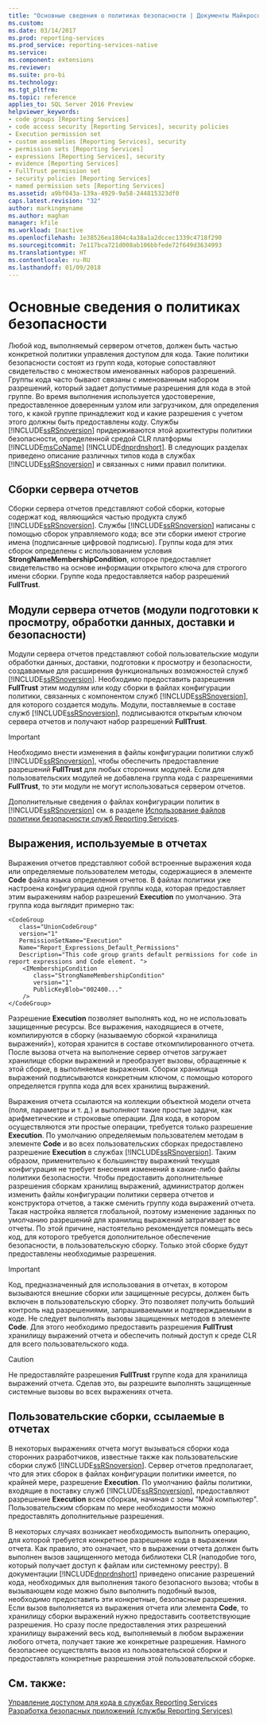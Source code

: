 ```yaml
---
title: "Основные сведения о политиках безопасности | Документы Майкрософт"
ms.custom: 
ms.date: 03/14/2017
ms.prod: reporting-services
ms.prod_service: reporting-services-native
ms.service: 
ms.component: extensions
ms.reviewer: 
ms.suite: pro-bi
ms.technology: 
ms.tgt_pltfrm: 
ms.topic: reference
applies_to: SQL Server 2016 Preview
helpviewer_keywords:
- code groups [Reporting Services]
- code access security [Reporting Services], security policies
- Execution permission set
- custom assemblies [Reporting Services], security
- permission sets [Reporting Services]
- expressions [Reporting Services], security
- evidence [Reporting Services]
- FullTrust permission set
- security policies [Reporting Services]
- named permission sets [Reporting Services]
ms.assetid: a9bf043a-139a-4929-9a58-244815323df0
caps.latest.revision: "32"
author: markingmyname
ms.author: maghan
manager: kfile
ms.workload: Inactive
ms.openlocfilehash: 1e38526ea1804c4a38a1a2dccec1339c4718f290
ms.sourcegitcommit: 7e117bca721d008ab106bbfede72f649d3634993
ms.translationtype: HT
ms.contentlocale: ru-RU
ms.lasthandoff: 01/09/2018
---
```

# <a name="understanding-security-policies"></a>Основные сведения о политиках безопасности
  Любой код, выполняемый сервером отчетов, должен быть частью конкретной политики управления доступом для кода. Такие политики безопасности состоят из групп кода, которые сопоставляют свидетельство с множеством именованных наборов разрешений. Группы кода часто бывают связаны с именованным набором разрешений, который задает допустимые разрешения для кода в этой группе. Во время выполнения используется удостоверение, предоставленное доверенным узлом или загрузчиком, для определения того, к какой группе принадлежит код и какие разрешения с учетом этого должны быть предоставлены коду. Службы [!INCLUDE[ssRSnoversion](../../../includes/ssrsnoversion-md.md)] придерживаются этой архитектуры политики безопасности, определенной средой CLR платформы [!INCLUDE[msCoName](../../../includes/msconame-md.md)] [!INCLUDE[dnprdnshort](../../../includes/dnprdnshort-md.md)]. В следующих разделах приведено описание различных типов кода в службах [!INCLUDE[ssRSnoversion](../../../includes/ssrsnoversion-md.md)] и связанных с ними правил политики.  
  
## <a name="report-server-assemblies"></a>Сборки сервера отчетов  
 Сборки сервера отчетов представляют собой сборки, которые содержат код, являющийся частью продукта служб [!INCLUDE[ssRSnoversion](../../../includes/ssrsnoversion-md.md)]. Службы [!INCLUDE[ssRSnoversion](../../../includes/ssrsnoversion-md.md)] написаны с помощью сборок управляемого кода; все эти сборки имеют строгие имена (подписанные цифровой подписью). Группы кода для этих сборок определены с использованием условия **StrongNameMembershipCondition**, которое предоставляет свидетельство на основе информации открытого ключа для строгого имени сборки. Группе кода предоставляется набор разрешений **FullTrust**.  
  
## <a name="report-server-extensions-rendering-data-delivery-and-security"></a>Модули сервера отчетов (модули подготовки к просмотру, обработки данных, доставки и безопасности)  
 Модули сервера отчетов представляют собой пользовательские модули обработки данных, доставки, подготовки к просмотру и безопасности, создаваемые для расширения функциональных возможностей служб [!INCLUDE[ssRSnoversion](../../../includes/ssrsnoversion-md.md)]. Необходимо предоставить разрешения **FullTrust** этим модулям или коду сборки в файлах конфигурации политики, связанных с компонентом служб [!INCLUDE[ssRSnoversion](../../../includes/ssrsnoversion-md.md)], для которого создается модуль. Модули, поставляемые в составе служб [!INCLUDE[ssRSnoversion](../../../includes/ssrsnoversion-md.md)], подписываются открытым ключом сервера отчетов и получают набор разрешений **FullTrust**.  
  
> [!IMPORTANT]  
>  Необходимо внести изменения в файлы конфигурации политики служб [!INCLUDE[ssRSnoversion](../../../includes/ssrsnoversion-md.md)], чтобы обеспечить предоставление разрешений **FullTrust** для любых сторонних модулей. Если для пользовательских модулей не добавлена группа кода с разрешениями **FullTrust**, то эти модули не могут использоваться сервером отчетов.  
  
 Дополнительные сведения о файлах конфигурации политик в [!INCLUDE[ssRSnoversion](../../../includes/ssrsnoversion-md.md)] см. в разделе [Использование файлов политики безопасности служб Reporting Services](../../../reporting-services/extensions/secure-development/using-reporting-services-security-policy-files.md).  
  
## <a name="expressions-used-in-reports"></a>Выражения, используемые в отчетах  
 Выражения отчетов представляют собой встроенные выражения кода или определяемые пользователем методы, содержащиеся в элементе **Code** файла языка определения отчетов. В файлах политики уже настроена конфигурация одной группы кода, которая предоставляет этим выражениям набор разрешений **Execution** по умолчанию. Эта группа кода выглядит примерно так:  
  
```  
<CodeGroup  
   class="UnionCodeGroup"  
   version="1"  
   PermissionSetName="Execution"  
   Name="Report_Expressions_Default_Permissions"  
   Description="This code group grants default permissions for code in report expressions and Code element. ">  
    <IMembershipCondition  
       class="StrongNameMembershipCondition"  
       version="1"  
       PublicKeyBlob="002400..."  
    />  
</CodeGroup>  
```  
  
 Разрешение **Execution** позволяет выполнять код, но не использовать защищенные ресурсы. Все выражения, находящиеся в отчете, компилируются в сборку (называемую сборкой «хранилища выражений»), которая хранится в составе откомпилированного отчета. После вызова отчета на выполнение сервер отчетов загружает хранилище сборки выражений и преобразует вызовы, обращенные к этой сборке, в выполняемые выражения. Сборки хранилища выражений подписываются конкретным ключом, с помощью которого определяется группа кода для всех хранилищ выражений.  
  
 Выражения отчета ссылаются на коллекции объектной модели отчета (поля, параметры и т. д.) и выполняют такие простые задачи, как арифметические и строковые операции. Для кода, в котором осуществляются эти простые операции, требуется только разрешение **Execution**. По умолчанию определяемым пользователем методам в элементе **Code** и во всех пользовательских сборках предоставлено разрешение **Execution** в службах [!INCLUDE[ssRSnoversion](../../../includes/ssrsnoversion-md.md)]. Таким образом, применительно к большинству выражений текущая конфигурация не требует внесения изменений в какие-либо файлы политики безопасности. Чтобы предоставить дополнительные разрешения сборкам хранилищ выражений, администратор должен изменить файлы конфигурации политики сервера отчетов и конструктора отчетов, а также сменить группу кода выражений отчета. Такая настройка является глобальной, поэтому изменение заданных по умолчанию разрешений для хранилищ выражений затрагивает все отчеты. По этой причине, настоятельно рекомендуется помещать весь код, для которого требуется дополнительное обеспечение безопасности, в пользовательскую сборку. Только этой сборке будут предоставлены необходимые разрешения.  
  
> [!IMPORTANT]  
>  Код, предназначенный для использования в отчетах, в котором вызываются внешние сборки или защищенные ресурсы, должен быть включен в пользовательскую сборку. Это позволяет получить больший контроль над разрешениями, запрашиваемыми и подтверждаемыми в коде. Не следует выполнять вызовы защищенных методов в элементе **Code**. Для этого необходимо предоставить разрешения **FullTrust** хранилищу выражений отчета и обеспечить полный доступ к среде CLR для всего пользовательского кода.  
  
> [!CAUTION]  
>  Не предоставляйте разрешения **FullTrust** группе кода для хранилища выражений отчета. Сделав это, вы разрешите выполнять защищенные системные вызовы во всех выражениях отчета.  
  
## <a name="custom-assemblies-referenced-in-reports"></a>Пользовательские сборки, ссылаемые в отчетах  
 В некоторых выражениях отчета могут вызываться сборки кода сторонних разработчиков, известные также как пользовательские сборки служб [!INCLUDE[ssRSnoversion](../../../includes/ssrsnoversion-md.md)]. Сервер отчетов предполагает, что для этих сборок в файлах конфигурации политики имеется, по крайней мере, разрешение **Execution**. По умолчанию файлы политики, входящие в поставку служб [!INCLUDE[ssRSnoversion](../../../includes/ssrsnoversion-md.md)], предоставляют разрешение **Execution** всем сборкам, начиная с зоны "Мой компьютер". Пользовательским сборкам по мере необходимости можно предоставлять дополнительные разрешения.  
  
 В некоторых случаях возникает необходимость выполнить операцию, для которой требуется конкретное разрешение кода в выражении отчета. Как правило, это означает, что в выражении отчета должен быть выполнен вызов защищенного метода библиотеки CLR (наподобие того, который получает доступ к файлам или системному реестру). В документации [!INCLUDE[dnprdnshort](../../../includes/dnprdnshort-md.md)] приведено описание разрешений кода, необходимых для выполнения такого безопасного вызова; чтобы в вызывающем коде можно было выполнить подобный вызов, необходимо предоставить эти конкретные, безопасные разрешения. Если вызов выполняется из выражения отчета или элемента **Code**, то хранилищу сборки выражений нужно предоставить соответствующие разрешения. Но сразу после предоставления этих разрешений хранилищу выражений весь код, выполняемый в любом выражении любого отчета, получает такие же конкретные разрешения. Намного безопаснее осуществлять вызов из пользовательской сборки и предоставлять конкретные разрешения этой пользовательской сборке.  
  
## <a name="see-also"></a>См. также:  
 [Управление доступом для кода в службах Reporting Services](../../../reporting-services/extensions/secure-development/code-access-security-in-reporting-services.md)   
 [Разработка безопасных приложений (службы Reporting Services)](../../../reporting-services/extensions/secure-development/secure-development-reporting-services.md)  
  
  
